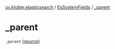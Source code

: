 [uy.klutter.elasticsearch](../index.md) / [EsSystemFields](index.md) / [_parent](.)


# _parent

`_parent` [(source)](https://github.com/kohesive/klutter/blob/master/elasticsearch-jdk7/src/main/kotlin/uy/klutter/elasticsearch/Mappings.kt#L11)


